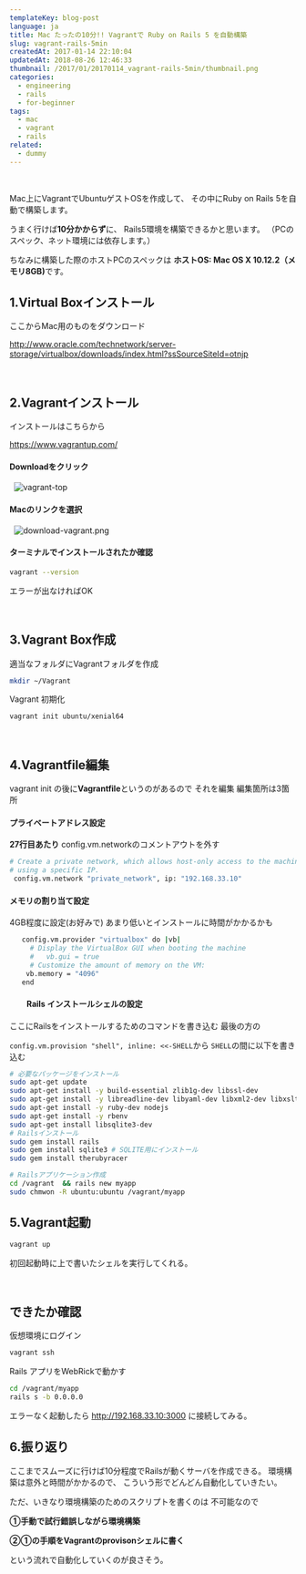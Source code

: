 ```yaml
---
templateKey: blog-post
language: ja
title: Mac たったの10分!! Vagrantで Ruby on Rails 5 を自動構築
slug: vagrant-rails-5min
createdAt: 2017-01-14 22:10:04
updatedAt: 2018-08-26 12:46:33
thumbnail: /2017/01/20170114_vagrant-rails-5min/thumbnail.png
categories:
  - engineering
  - rails
  - for-beginner
tags:
  - mac
  - vagrant
  - rails
related:
  - dummy
---
```


&nbsp;

Mac上にVagrantでUbuntuゲストOSを作成して、
その中にRuby on Rails 5を自動で構築します。

うまく行けば<strong>10分かからず</strong>に、
Rails5環境を構築できるかと思います。
（PCのスペック、ネット環境には依存します。）

ちなみに構築した際のホストPCのスペックは
<strong>ホストOS: Mac OS X 10.12.2（メモリ8GB)</strong>です。

<div class="adsense"></div>
<h2 class="chapter">1.Virtual Boxインストール</h2>
ここからMac用のものをダウンロード

<a href="http://www.oracle.com/technetwork/server-storage/virtualbox/downloads/index.html?ssSourceSiteId=otnjp" target="_blank" rel="noopener noreferrer">http://www.oracle.com/technetwork/server-storage/virtualbox/downloads/index.html?ssSourceSiteId=otnjp</a>

&nbsp;
<h2 class="chapter">2.Vagrantインストール</h2>

インストールはこちらから

<a href="https://www.vagrantup.com/" target="_blank" rel="noopener noreferrer">https://www.vagrantup.com/</a>


<h4>Downloadをクリック</h4>

&nbsp;
<img class="post-image" src="https://statics.ver-1-0.xyz/uploads/2017/01/20170114_vagrant-rails-5min/vagrant-top.png" alt="vagrant-top"/>

<h4>Macのリンクを選択</h4>

&nbsp;
<img class="post-image" src="https://statics.ver-1-0.xyz/uploads/2017/01/20170114_vagrant-rails-5min/download-vagrant.png" alt="download-vagrant.png"/>

<h4>ターミナルでインストールされたか確認</h4>

```bash
vagrant --version
```
エラーが出なければOK

&nbsp;
<h2 class="chapter">3.Vagrant Box作成</h2>
適当なフォルダにVagrantフォルダを作成

```bash
mkdir ~/Vagrant
```

Vagrant 初期化
```bash
vagrant init ubuntu/xenial64
```

&nbsp;
<h2 class="chapter">4.Vagrantfile編集</h2>
vagrant init の後に<strong>Vagrantfile</strong>というのがあるので
それを編集
編集箇所は3箇所
<h4>プライベートアドレス設定</h4>

<strong>27行目あたり</strong>
config.vm.networkのコメントアウトを外す

```bash
# Create a private network, which allows host-only access to the machine
# using a specific IP.
 config.vm.network "private_network", ip: "192.168.33.10"

```

<h4>メモリの割り当て設定</h4>
4GB程度に設定(お好みで)
あまり低いとインストールに時間がかかるかも

```bash
   config.vm.provider "virtualbox" do |vb|
     # Display the VirtualBox GUI when booting the machine
     #   vb.gui = true
     # Customize the amount of memory on the VM:
    vb.memory = "4096"
   end

```

<h4 style="padding-left: 30px;">Rails インストールシェルの設定</h4>

ここにRailsをインストールするためのコマンドを書き込む
最後の方の

`config.vm.provision "shell", inline: <<-SHELL`から
`SHELL`の間に以下を書き込む

```bash
# 必要なパッケージをインストール
sudo apt-get update
sudo apt-get install -y build-essential zlib1g-dev libssl-dev
sudo apt-get install -y libreadline-dev libyaml-dev libxml2-dev libxslt-dev
sudo apt-get install -y ruby-dev nodejs
sudo apt-get install -y rbenv
sudo apt-get install libsqlite3-dev
# Railsインストール
sudo gem install rails
sudo gem install sqlite3 # SQLITE用にインストール
sudo gem install therubyracer

# Railsアプリケーション作成
cd /vagrant  && rails new myapp
sudo chmwon -R ubuntu:ubuntu /vagrant/myapp

```

<h2 class="chapter">5.Vagrant起動</h2>

```bash
vagrant up
```
初回起動時に上で書いたシェルを実行してくれる。

&nbsp;
<h2 class="chapter">できたか確認</h2>
仮想環境にログイン

```bash
vagrant ssh
```

Rails アプリをWebRickで動かす

```bash
cd /vagrant/myapp
rails s -b 0.0.0.0

```

エラーなく起動したら http://192.168.33.10:3000
に接続してみる。

<h2 class="chapter">6.振り返り</h2>
ここまでスムーズに行けば10分程度でRailsが動くサーバを作成できる。
環境構築は意外と時間がかかるので、
こういう形でどんどん自動化していきたい。

ただ、いきなり環境構築のためのスクリプトを書くのは
不可能なので

<strong>①手動で試行錯誤しながら環境構築</strong>

<strong>②①の手順をVagrantのprovisonシェルに書く</strong>

という流れで自動化していくのが良さそう。
